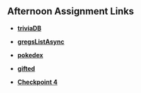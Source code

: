 ## Afternoon Assignment Links

* **[triviaDB](https://ewood-coder.github.io/boiseCodeWorks/Week4/triviaDB)**
* **[gregsListAsync](https://ewood-coder.github.io/boiseCodeWorks/Week4/gregsListAsync)**
* **[pokedex](https://ewood-coder.github.io/boiseCodeWorks/Week4/pokedex)**
* **[gifted](https://ewood-coder.github.io/boiseCodeWorks/Week4/gifted)**

* **[Checkpoint 4](https://ewood-coder.github.io/inspireCP4/)**

